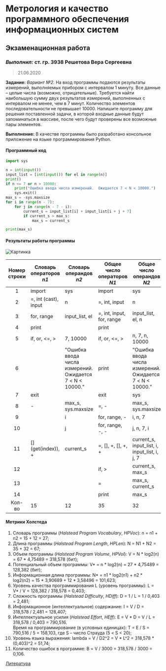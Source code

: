 # Метрология и качество программного обеспечения информационных систем

## Экзаменационная работа

### *Выполнил:* ст. гр. 3938 Решетова Вера Сергеевна

> 21.06.2020

**Задание:** *Вариант №2.* На вход программы подаются результаты измерений, выполняемых прибором с интервалом 1 минуту. Все данные – целые числа (возможно, отрицательные). Требуется найти наибольшую сумму двух результатов измерений, выполненных с интервалом не менее, чем в 7 минут. Количество элементов последовательности не превышает 10000.
Напишите программу для решения поставленной задачи, в которой входные данные будут запоминаться в массиве, после чего будут проверены все возможные пары элементов.

**Выполнение:** В качестве программы было разработано консольное приложение на языке программирования Python.

#### Программный код

```python
import sys

n = int(input())
input_list = [int(input()) for el in range(n)]
print()
if n <= 7 or n > 10000:
    print("Ошибка ввода числа измерений.  Ожидается 7 < N < 10000.")
    sys.exit()
max_s = -sys.maxsize
for i in range(n - 7):
    for j in range(n - 7 - i):
        current_s = input_list[i] + input_list[i + j + 7]
        if current_s > max_s:
            max_s = current_s

print(max_s)
```

#### Результаты работы программы

![Картинка](https://sun9-64.userapi.com/c858120/v858120926/20cb99/FblJABeywZI.jpg "Результаты работы программы")

Номер строки | Словарь операторов *n1* | Словарь операндов *n2* | Общее число операторов *N1* | Общее число операндов *N2* |
:----:|--------------------|---------------------------------------------------------|-------------------------|---------------------------------------------------------|
1     |import              |sys                                                      |import                   |sys                                                      |
2     |=, int (cast), input|n                                                        |=, int, input            |n                                                        |
3     |for, range          |input_list, el                                           |=, int, input, for, range|input_list, el, n                                        |
4     |print               |                                                         |print                    |                                                         |
5     |if, or, <=, >       |7, 10000                                                 |if, or, <=, >            |n, 7, n, 10000                                           |
6     |                    |"Ошибка ввода числа измерений.  Ожидается 7 < N < 10000."|print                    |"Ошибка ввода числа измерений.  Ожидается 7 < N < 10000."|
7     |exit                |                                                         |exit                     |sys                                                      |
8     |-                   |max_s, sys.maxsize                                       |=, -                     |max_s, sys.maxsize                                       |
9     |                    |i                                                        |for, range, -            |i, n, 7                                                  |
10    |                    |j                                                        |for, range, -, -         |j, n, 7, i                                               |
11    |[] (get(index)), +  |current_s                                                |=, [], +, [], +, +       |current_s, input_list, i, input_list, i, j, 7            |
12    |                    |                                                         |if, >                    |current_s, max_s                                         |
13    |                    |                                                         |=                        |max_s, current_s                                         |
14    |                    |                                                         |print                    |max_s                                                    |
Кол-во|15                  |12                                                       |35                       |32                                                       |

#### Метрики Холстеда

1. Словарь программы (*Halstead Program Vocabulary*, *HPVoc*): n = n1 + n2 = 15 + 12 = 27;
1. Длина программы (*Halstead Program Length*, *HPLen*): N = N1 + N2 = 35 + 32 = 67;
1. Объем программы (*Halstead Program Volume*, *HPVol*): V = N \* log2(n) = 67 \* 4,75489 = 318,578 (бит);
1. Потенциальный объем программы: V\* = n \* log2(n) = 27 \* 4,75489 = 128,382 (бит);
1. Информационная длина программы: N\* = n1 \* log2(n1) + n2 \* log2(n2) = 15 \* 3,90689 + 12 \* 3,58496 = 101,623;
1. Уровень качества программирования L (уровень программы): L = V\* / V = 128,382 / 318,578 = 0,403;
1. Сложность программы (*Halstead Difficulty*, *HDiff*): D = 1 / L = 1 / 0,403 = 2,481;
1. Информационное (интеллектуальное) содержание: I = V / D = 318,578 / 2,481 = 128,407;
1. Интеллектуальное усилия (*Halstead Effort*, *HEff*): E = V \* D = V / L = 318,578 / 0,403 = 790,516.  
Время на программирование (в условных единицах): T = E / S = 790,516 / 5 = 158,103, где S – число Страуда (5 < S < 20);
1. Уровень языка выражения: lambda  = V / D2^2 = V \* L^2 = 318,578 \* (0,403)^2 = 51,74;
1. Количество ошибок в программе: В = V / 3000 = 318,578 / 3000 = 0,106.

[Литература](https://ru.wikipedia.org/wiki/%D0%9C%D0%B5%D1%82%D1%80%D0%B8%D0%BA%D0%B0_%D0%BF%D1%80%D0%BE%D0%B3%D1%80%D0%B0%D0%BC%D0%BC%D0%BD%D0%BE%D0%B3%D0%BE_%D0%BE%D0%B1%D0%B5%D1%81%D0%BF%D0%B5%D1%87%D0%B5%D0%BD%D0%B8%D1%8F)
